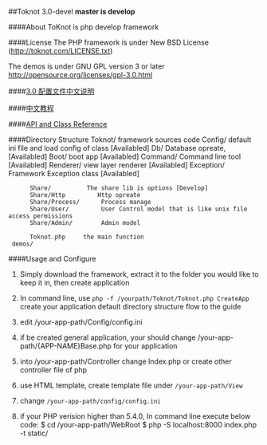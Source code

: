 ##Toknot 3.0-devel
**master is develop**

####About
ToKnot is php develop framework

####License
The PHP framework is under New BSD License (http://toknot.com/LICENSE.txt)

The demos is under GNU GPL version 3 or later <http://opensource.org/licenses/gpl-3.0.html>

####[3.0 配置文件中文说明](https://github.com/chopins/toknot/blob/master/doc/框架配置文件说明(针对3.0).md)

####[中文教程](http://toknot.com/category/tutorials/)

####[API and Class Reference](http://toknot.com/toknot/)

####Directory Structure
    Toknot/             framework sources code
          Config/       default ini file and load config of class [Availabled]
          Db/           Database opreate, [Availabled]
          Boot/         boot app [Availabled]
          Command/      Command line tool [Availabled]
          Renderer/     view layer renderer [Availabled]
          Exception/    Framework Exception class  [Availabled]

          Share/          The share lib is options [Develop]
          Share/Http         Http opreate
          Share/Process/      Process manage
          Share/User/         User Control model that is like unix file access permissions
          Share/Admin/        Admin model
          
          Toknot.php     the main function
     demos/

####Usage and Configure

1. Simply download the framework, extract it to the folder you would like to keep it in, then create application

2. In command line, use `php -f /yourpath/Toknot/Toknot.php CreateApp` create your application default directory structure flow to the guide  

3. edit /your-app-path/Config/config.ini

4. if be created general application, your should change /your-app-path/{APP-NAME}Base.php for your application

5. into /your-app-path/Controller change Index.php or create other controller file of php

6. use HTML template, create template file under `/your-app-path/View`

7. change `/your-app-path/config/config.ini`

8. if your PHP verision higher than 5.4.0, In command line execute below code:
    $ cd /your-app-path/WebRoot
    $ php -S localhost:8000 index.php -t static/

